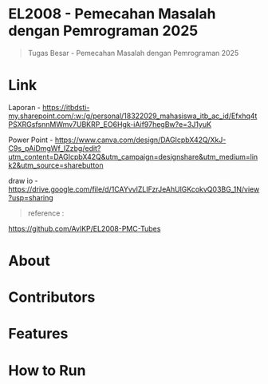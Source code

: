 # EL2008 - Pemecahan Masalah dengan Pemrograman 2025
> Tugas Besar - Pemecahan Masalah dengan Pemrograman 2025

# Link
Laporan - https://itbdsti-my.sharepoint.com/:w:/g/personal/18322029_mahasiswa_itb_ac_id/Efxhq4tPSXRGsfsnnMWmv7UBKRP_EO6Hgk-iAif97hegBw?e=3J1yuK

Power Point - https://www.canva.com/design/DAGIcpbX42Q/XkJ-C9s_pAiDmgWf_IZzbg/edit?utm_content=DAGIcpbX42Q&utm_campaign=designshare&utm_medium=link2&utm_source=sharebutton 

draw io - https://drive.google.com/file/d/1CAYvvlZLIFzrJeAhUlGKcokvQ03BG_1N/view?usp=sharing


> reference :

https://github.com/AvlKP/EL2008-PMC-Tubes


# About

# Contributors

# Features

# How to Run
